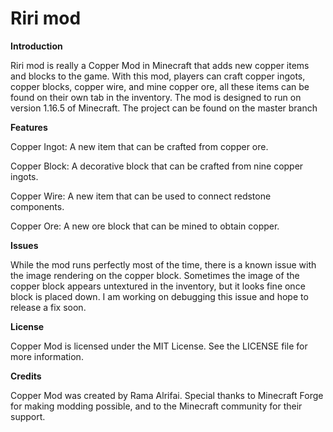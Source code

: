 # Riri mod

**Introduction**

Riri mod is really a Copper Mod in Minecraft that adds new copper items and blocks to the game. With this mod, players can craft copper ingots, copper blocks, copper wire, and mine copper ore, all these items can be found on their own tab in the inventory. The mod is designed to run on version 1.16.5 of Minecraft. The project can be found on the master branch

**Features**

Copper Ingot: A new item that can be crafted from copper ore.

Copper Block: A decorative block that can be crafted from nine copper ingots.

Copper Wire: A new item that can be used to connect redstone components.

Copper Ore: A new ore block that can be mined to obtain copper.

**Issues**

While the mod runs perfectly most of the time, there is a known issue with the image rendering on the copper block. Sometimes the image of the copper block appears untextured in the inventory, but it looks fine once block is placed down. I am working on debugging this issue and hope to release a fix soon.

**License**

Copper Mod is licensed under the MIT License. See the LICENSE file for more information.

**Credits**

Copper Mod was created by Rama Alrifai. Special thanks to Minecraft Forge for making modding possible, and to the Minecraft community for their support.
